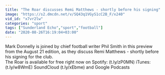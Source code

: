 ```yaml
---
title: "The Roar discusses Remi Matthews - shortly before his signing"
image: "https://s2.dmcdn.net/v/SQ43q1VGyS1cC2B_F/x240"
vid_id: "x7vr2lw"
categories: "sport"
tags: ["Sunderland Echo","sport","football"]
date: "2020-08-26T16:19:04+03:00"
---
```

Mark Donnelly is joined by chief football writer Phil Smith in this preview from the August 21 edition, as they discuss Remi Matthews - shortly before his signing for the club.  <br>The Roar is available for free right now on Spotify: (t.ly/zP0MN) iTunes: (t.ly/w8WmE) SoundCloud (t.ly/xEbme) and Google Podcasts
